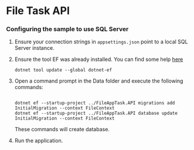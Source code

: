 # File Task API

### Configuring the sample to use SQL Server

1. Ensure your connection strings in `appsettings.json` point to a local SQL Server instance.
1. Ensure the tool EF was already installed. You can find some help [here](https://docs.microsoft.com/ef/core/miscellaneous/cli/dotnet)

    ```
    dotnet tool update --global dotnet-ef
    ```

1. Open a command prompt in the Data folder and execute the following commands:

    ```
   
    dotnet ef --startup-project ../FileAppTask.API migrations add InitialMigration --context FileContext
    dotnet ef --startup-project ../FileAppTask.API database update InitialMigration --context FileContext
    ```

    These commands will create database.

1. Run the application.
